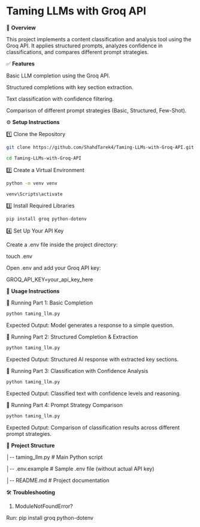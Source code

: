 # Taming LLMs with Groq API
📌 **Overview**

This project implements a content classification and analysis tool using the Groq API. It applies structured prompts, analyzes confidence in classifications, and compares different prompt strategies.

✅ **Features**

Basic LLM completion using the Groq API.

Structured completions with key section extraction.

Text classification with confidence filtering.

Comparison of different prompt strategies (Basic, Structured, Few-Shot).

⚙️ **Setup Instructions**

1️⃣ Clone the Repository
```bash
git clone https://github.com/ShahdTarek4/Taming-LLMs-with-Groq-API.git

cd Taming-LLMs-with-Groq-API
```

2️⃣ Create a Virtual Environment 
```bash
python -m venv venv

venv\Scripts\activate 
```
3️⃣ Install Required Libraries
```bash
pip install groq python-dotenv
```
4️⃣ Set Up Your API Key

Create a .env file inside the project directory:

touch .env

Open .env and add your Groq API key:

GROQ_API_KEY=your_api_key_here

🚀 **Usage Instructions**

🔹 Running Part 1: Basic Completion
```bash
python taming_llm.py
```
Expected Output: Model generates a response to a simple question.

🔹 Running Part 2: Structured Completion & Extraction

```bash
python taming_llm.py
```

Expected Output: Structured AI response with extracted key sections.

🔹 Running Part 3: Classification with Confidence Analysis

```bash
python taming_llm.py
```

Expected Output: Classified text with confidence levels and reasoning.

🔹 Running Part 4: Prompt Strategy Comparison

```bash
python taming_llm.py
```

Expected Output: Comparison of classification results across different prompt strategies.


📂 **Project Structure**

│-- taming_llm.py         # Main Python script

│-- .env.example          # Sample .env file (without actual API key)

│-- README.md             # Project documentation


🛠 **Troubleshooting**

1. ModuleNotFoundError?

Run: pip install groq python-dotenv



